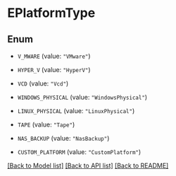 # EPlatformType

## Enum


* `V_MWARE` (value: `"VMware"`)

* `HYPER_V` (value: `"HyperV"`)

* `VCD` (value: `"Vcd"`)

* `WINDOWS_PHYSICAL` (value: `"WindowsPhysical"`)

* `LINUX_PHYSICAL` (value: `"LinuxPhysical"`)

* `TAPE` (value: `"Tape"`)

* `NAS_BACKUP` (value: `"NasBackup"`)

* `CUSTOM_PLATFORM` (value: `"CustomPlatform"`)


[[Back to Model list]](../README.md#documentation-for-models) [[Back to API list]](../README.md#documentation-for-api-endpoints) [[Back to README]](../README.md)



